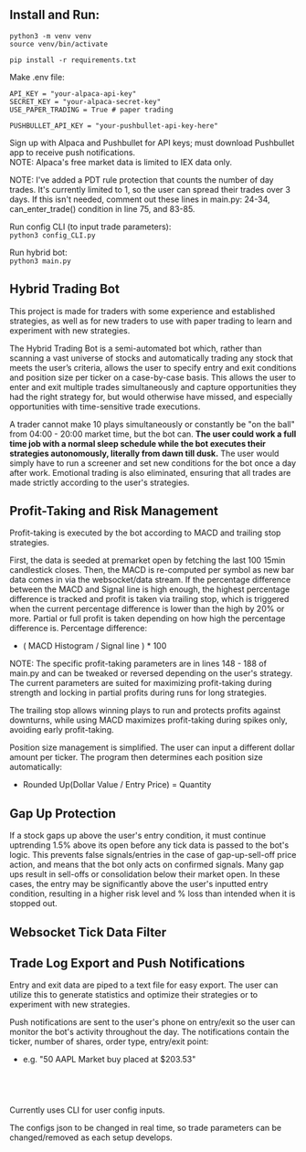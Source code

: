 ## Install and Run:
`python3 -m venv venv`   
`source venv/bin/activate`

`pip install -r requirements.txt`

Make .env file:
```
API_KEY = "your-alpaca-api-key"
SECRET_KEY = "your-alpaca-secret-key"
USE_PAPER_TRADING = True # paper trading

PUSHBULLET_API_KEY = "your-pushbullet-api-key-here"
```
Sign up with Alpaca and Pushbullet for API keys; must download Pushbullet app to receive push notifications.   
NOTE: Alpaca's free market data is limited to IEX data only.   

NOTE: I've added a PDT rule protection that counts the number of day trades. It's currently limited to 1, so the user can spread their trades over 3 days. If this isn't needed, comment out these lines in main.py: 24-34, can_enter_trade() condition in line 75, and 83-85.   

Run config CLI (to input trade parameters):   
`python3 config_CLI.py`

Run hybrid bot:   
`python3 main.py`

## Hybrid Trading Bot
This project is made for traders with some experience and established strategies, as well as for new traders to use with paper trading to learn and experiment with new strategies. 

The Hybrid Trading Bot is a semi-automated bot which, rather than scanning a vast universe of stocks and automatically trading any stock that meets the user’s criteria, allows the user to specify entry and exit conditions and position size per ticker on a case-by-case basis. This allows the user to enter and exit multiple trades simultaneously and capture opportunities they had the right strategy for, but would otherwise have missed, and especially opportunities with time-sensitive trade executions. 

A trader cannot make 10 plays simultaneously or constantly be "on the ball" from 04:00 - 20:00 market time, but the bot can. **The user could work a full time job with a normal sleep schedule while the bot executes their strategies autonomously, literally from dawn till dusk.** The user would simply have to run a screener and set new conditions for the bot once a day after work. Emotional trading is also eliminated, ensuring that all trades are made strictly according to the user's strategies.

## Profit-Taking and Risk Management
Profit-taking is executed by the bot according to MACD and trailing stop strategies. 

First, the data is seeded at premarket open by fetching the last 100 15min candlestick closes. Then, the MACD is re-computed per symbol as new bar data comes in via the websocket/data stream. If the percentage difference between the MACD and Signal line is high enough, the highest percentage difference is tracked and profit is taken via trailing stop, which is triggered when the current percentage difference is lower than the high by 20% or more. Partial or full profit is taken depending on how high the percentage difference is. Percentage difference:
- ( MACD Histogram / Signal line ) * 100

NOTE: The specific profit-taking parameters are in lines 148 - 188 of main.py and can be tweaked or reversed depending on the user's strategy. The current parameters are suited for maximizing profit-taking during strength and locking in partial profits during runs for long strategies. 

The trailing stop allows winning plays to run and protects profits against downturns, while using MACD maximizes profit-taking during spikes only, avoiding early profit-taking.

Position size management is simplified. The user can input a different dollar amount per ticker. The program then determines each position size automatically: 
- Rounded Up(Dollar Value / Entry Price) = Quantity

## Gap Up Protection
If a stock gaps up above the user's entry condition, it must continue uptrending 1.5% above its open before any tick data is passed to the bot's logic. This prevents false signals/entries in the case of gap-up-sell-off price action, and means that the bot only acts on confirmed signals. Many gap ups result in sell-offs or consolidation below their market open. In these cases, the entry may be significantly above the user's inputted entry condition, resulting in a higher risk level and % loss than intended when it is stopped out.

## Websocket Tick Data Filter

## Trade Log Export and Push Notifications
Entry and exit data are piped to a text file for easy export. The user can utilize this to generate statistics and optimize their strategies or to experiment with new strategies.

Push notifications are sent to the user's phone on entry/exit so the user can monitor the bot's activity throughout the day. The notifications contain the ticker, number of shares, order type, entry/exit point:
- e.g. "50 AAPL Market buy placed at $203.53"


&nbsp;
---
Currently uses CLI for user config inputs.   

The configs json to be changed in real time, so trade parameters can be changed/removed as each setup develops.